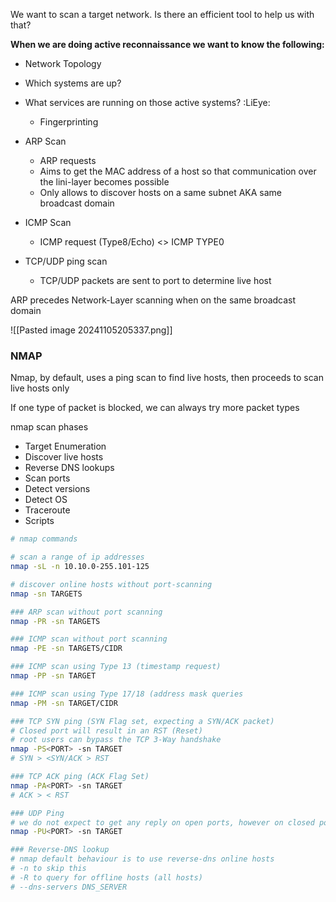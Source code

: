 We want to scan a target network. Is there an efficient tool to help us with that?

**When we are doing active reconnaissance we want to know the following:**
- Network Topology
- Which systems are up?
- What services are running on those active systems? :LiEye:
	- Fingerprinting


- ARP Scan
	- ARP requests
	- Aims to get the MAC address of a host so that communication over the lini-layer becomes possible
	- Only allows to discover hosts on a same subnet AKA same broadcast domain
- ICMP Scan
	- ICMP request (Type8/Echo) <> ICMP TYPE0
- TCP/UDP ping scan
	- TCP/UDP packets are sent to port to determine live host

ARP precedes Network-Layer scanning when on the same broadcast domain

![[Pasted image 20241105205337.png]]

### NMAP 

Nmap, by default, uses a ping scan to find live hosts, then proceeds to scan live hosts only 

If one type of packet is blocked, we can always try more packet types

nmap scan phases
- Target Enumeration
- Discover live hosts
- Reverse DNS lookups
- Scan ports
- Detect versions
- Detect OS
- Traceroute
- Scripts


```bash
# nmap commands

# scan a range of ip addresses
nmap -sL -n 10.10.0-255.101-125

# discover online hosts without port-scanning
nmap -sn TARGETS

### ARP scan without port scanning 
nmap -PR -sn TARGETS 

### ICMP scan without port scanning
nmap -PE -sn TARGETS/CIDR

### ICMP scan using Type 13 (timestamp request)
nmap -PP -sn TARGET

### ICMP scan using Type 17/18 (address mask queries
nmap -PM -sn TARGET/CIDR

### TCP SYN ping (SYN Flag set, expecting a SYN/ACK packet)
# Closed port will result in an RST (Reset)
# root users can bypass the TCP 3-Way handshake
nmap -PS<PORT> -sn TARGET
# SYN > <SYN/ACK > RST

### TCP ACK ping (ACK Flag Set)
nmap -PA<PORT> -sn TARGET
# ACK > < RST

### UDP Ping
# we do not expect to get any reply on open ports, however on closed port we will get an 'ICMP port unreachable' Type 3 packet
nmap -PU<PORT> -sn TARGET

### Reverse-DNS lookup
# nmap default behaviour is to use reverse-dns online hosts 
# -n to skip this
# -R to query for offline hosts (all hosts)
# --dns-servers DNS_SERVER

```